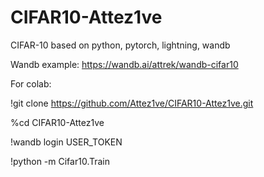 # CIFAR10-Attez1ve

CIFAR-10 based on python, pytorch, lightning, wandb

Wandb example: https://wandb.ai/attrek/wandb-cifar10

For colab:

!git clone https://github.com/Attez1ve/CIFAR10-Attez1ve.git

%cd CIFAR10-Attez1ve

!wandb login USER_TOKEN

!python -m Cifar10.Train
